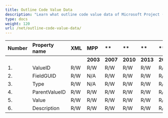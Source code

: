 ```yaml
---
title: Outline Code Value Data
description: "Learn what outline code value data of Microsoft Project (MPP/XML) files are can be written or read by Aspose.Tasks for .NET."
type: docs
weight: 120
url: /net/outline-code-value-data/
---
```


|**Number** |**Property name** |**XML** |**MPP** |** |** |**  |** |** |** |**Comments** |
| :- | :- | :- | :- | :- | :- | :- | :- | :- | :- | :- |
| | | |**2003** |**2007** |**2010** |**2013** |**2016** |**2019** |**2021** | |
|1. |ValueID |R/W |R/W |R/W |R/W |R/W |R/W |R/W |R/W | |
|2. |FieldGUID |R/W |N/A |R/W |R/W |R/W |R/W |R/W |R/W | |
|3. |Type |R/W |N/A |R/W |R/W |R/W |R/W |R/W |R/W | |
|4. |ParentValueID |R/W |R/W |R/W |R/W |R/W |R/W |R/W |R/W | |
|5. |Value |R/W |R/W |R/W |R/W |R/W |R/W |R/W |R/W | |
|6. |Description |R/W |R/W |R/W |R/W |R/W |R/W |R/W |R/W | |

